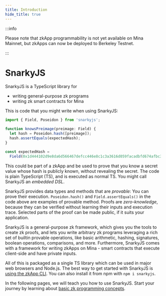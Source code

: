 ```yaml
---
title: Introduction
hide_title: true
---
```


:::info

Please note that zkApp programmability is not yet available on Mina Mainnet, but
zkApps can now be deployed to Berkeley Testnet.

:::

# SnarkyJS

SnarkyJS is a TypeScript library for

- writing general-purpose zk programs
- writing zk smart contracts for Mina

This is code that you might write when using SnarkyJS:

```ts
import { Field, Poseidon } from 'snarkyjs';

function knowsPreimage(preimage: Field) {
  let hash = Poseidon.hash([preimage]);
  hash.assertEquals(expectedHash);
}

const expectedHash =
  Field(0x1d444102d9e8da6d566467defcc446e8c1c3a3616d059facadbfd674afbc37ecn);
```

This could be part of a zkApp and be used to prove that you know a secret value whose hash is publicly known, without revealing the secret.
The code is plain TypeScript (TS), and is executed as normal TS. You might call SnarkyJS an _embedded DSL_.

SnarkyJS provides data types and methods that are _provable_: You can prove their execution. `Poseidon.hash()` and `Field.assertEquals()` in the code above are examples of provable method. Proofs are _zero-knowledge_, because they can be verified without learning their inputs and execution trace. Selected parts of the proof can be made public, if it suits your application.

SnarkyJS is a general-purpose zk framework, which gives you the tools to create zk proofs, and lets you write arbitrary zk programs leveraging a rich set of builtin provable operations, like basic arithmetic, hashing, signatures, boolean operations, comparisons, and more. Furthermore, SnarkyJS comes with a framework for writing zkApps on Mina - smart contracts that execute client-side and have private inputs.

All of this is packaged as a single TS library which can be used in major web browsers and Node.js. The best way to get started with SnarkyJS is [using the zkApp CLI](../how-to-write-a-zkapp). You can also install it from npm with `npm i snarkyjs`.

In the following pages, we will teach you how to use SnarkyJS. Start your journey by learning about [basic zk programming concepts](./basic-concepts).
